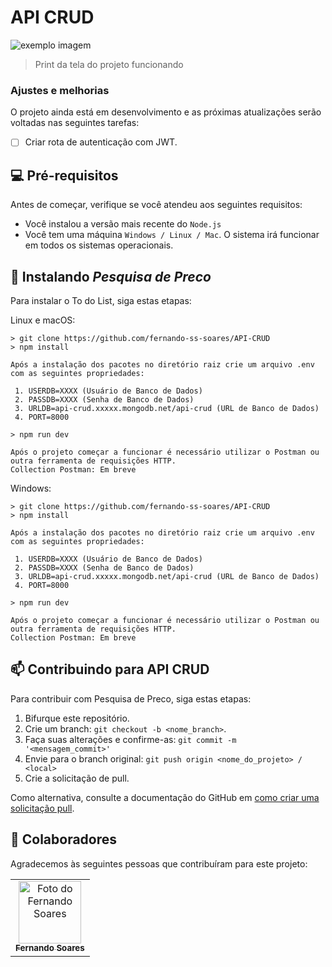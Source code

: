 
# API CRUD

<img src="/readme/Image.png" alt="exemplo imagem">

> Print da tela do projeto funcionando

### Ajustes e melhorias

O projeto ainda está em desenvolvimento e as próximas atualizações serão voltadas nas seguintes tarefas:

- [ ] Criar rota de autenticação com JWT.

## 💻 Pré-requisitos

Antes de começar, verifique se você atendeu aos seguintes requisitos:
<!---Estes são apenas requisitos de exemplo. Adicionar, duplicar ou remover conforme necessário--->
* Você instalou a versão mais recente do `Node.js`
* Você tem uma máquina `Windows / Linux / Mac`. O sistema irá funcionar em todos os sistemas operacionais.

## 🚀 Instalando *Pesquisa de Preco*

Para instalar o To do List, siga estas etapas:

Linux e macOS:

```
> git clone https://github.com/fernando-ss-soares/API-CRUD
> npm install

Após a instalação dos pacotes no diretório raiz crie um arquivo .env com as seguintes propriedades: 

 1. USERDB=XXXX (Usuário de Banco de Dados)
 2. PASSDB=XXXX (Senha de Banco de Dados)
 3. URLDB=api-crud.xxxxx.mongodb.net/api-crud (URL de Banco de Dados)
 4. PORT=8000

> npm run dev

Após o projeto começar a funcionar é necessário utilizar o Postman ou outra ferramenta de requisições HTTP.
Collection Postman: Em breve
```

Windows:

```
> git clone https://github.com/fernando-ss-soares/API-CRUD
> npm install

Após a instalação dos pacotes no diretório raiz crie um arquivo .env com as seguintes propriedades: 

 1. USERDB=XXXX (Usuário de Banco de Dados)
 2. PASSDB=XXXX (Senha de Banco de Dados)
 3. URLDB=api-crud.xxxxx.mongodb.net/api-crud (URL de Banco de Dados)
 4. PORT=8000

> npm run dev

Após o projeto começar a funcionar é necessário utilizar o Postman ou outra ferramenta de requisições HTTP.
Collection Postman: Em breve
```

## 📫 Contribuindo para API CRUD
<!---Se o seu README for longo ou se você tiver algum processo ou etapas específicas que deseja que os contribuidores sigam, considere a criação de um arquivo CONTRIBUTING.md separado--->
Para contribuir com Pesquisa de Preco, siga estas etapas:

1. Bifurque este repositório.
2. Crie um branch: `git checkout -b <nome_branch>`.
3. Faça suas alterações e confirme-as: `git commit -m '<mensagem_commit>'`
4. Envie para o branch original: `git push origin <nome_do_projeto> / <local>`
5. Crie a solicitação de pull.

Como alternativa, consulte a documentação do GitHub em [como criar uma solicitação pull](https://help.github.com/en/github/collaborating-with-issues-and-pull-requests/creating-a-pull-request).

## 🤝 Colaboradores

Agradecemos às seguintes pessoas que contribuíram para este projeto:

<table>
  <tr>
    <td align="center">
      <a href="#">
        <img src="https://avatars.githubusercontent.com/u/116040735" width="100px;" alt="Foto do Fernando Soares"/><br>
        <sub>
          <b>Fernando Soares</b>
        </sub>
      </a>
    </td>
  </tr>
</table>

